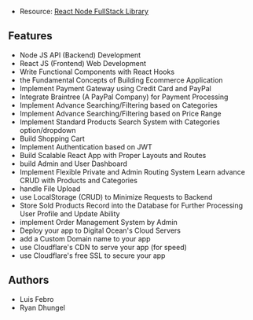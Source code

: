 - Resource: [React Node FullStack Library](https://www.udemy.com/share/101ZGqB0Ubc1dQRHg=/)

## Features
- Node JS API (Backend) Development
- React JS (Frontend) Web Development
 - Write Functional Components with React Hooks
- the Fundamental Concepts of Building Ecommerce Application
 - Implement Payment Gateway using Credit Card and PayPal
 - Integrate Braintree (A PayPal Company) for Payment Processing
 - Implement Advance Searching/Filtering based on Categories
 - Implement Advance Searching/Filtering based on Price Range
 - Implement Standard Products Search System with Categories option/dropdown
 - Build Shopping Cart
 - Implement Authentication based on JWT
 - Build Scalable React App with Proper Layouts and Routes
 - build Admin and User Dashboard
 - Implement Flexible Private and Admin Routing System
Learn advance CRUD with Products and Categories
 - handle File Upload
 - use LocalStorage (CRUD) to Minimize Requests to Backend
 - Store Sold Products Record into the Database for Further Processing
User Profile and Update Ability
 - implement Order Management System by Admin
 - Deploy your app to Digital Ocean's Cloud Servers
 - add a Custom Domain name to your app
 - use Cloudflare's CDN to serve your app (for speed)
 - use Cloudflare's free SSL to secure your app


## Authors
- Luis Febro
- Ryan Dhungel

